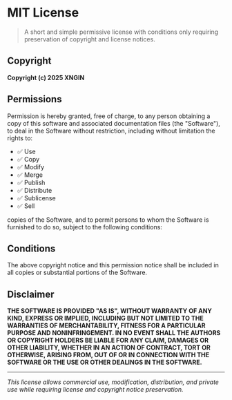 # MIT License

> A short and simple permissive license with conditions only requiring preservation of copyright and license notices.

## Copyright

**Copyright (c) 2025 XNGIN**

## Permissions

Permission is hereby granted, free of charge, to any person obtaining a copy
of this software and associated documentation files (the "Software"), to deal
in the Software without restriction, including without limitation the rights
to:

- ✅ Use
- ✅ Copy
- ✅ Modify
- ✅ Merge
- ✅ Publish
- ✅ Distribute
- ✅ Sublicense
- ✅ Sell

copies of the Software, and to permit persons to whom the Software is
furnished to do so, subject to the following conditions:

## Conditions

The above copyright notice and this permission notice shall be included in all
copies or substantial portions of the Software.

## Disclaimer

**THE SOFTWARE IS PROVIDED "AS IS", WITHOUT WARRANTY OF ANY KIND, EXPRESS OR
IMPLIED, INCLUDING BUT NOT LIMITED TO THE WARRANTIES OF MERCHANTABILITY,
FITNESS FOR A PARTICULAR PURPOSE AND NONINFRINGEMENT. IN NO EVENT SHALL THE
AUTHORS OR COPYRIGHT HOLDERS BE LIABLE FOR ANY CLAIM, DAMAGES OR OTHER
LIABILITY, WHETHER IN AN ACTION OF CONTRACT, TORT OR OTHERWISE, ARISING FROM,
OUT OF OR IN CONNECTION WITH THE SOFTWARE OR THE USE OR OTHER DEALINGS IN THE
SOFTWARE.**

---

*This license allows commercial use, modification, distribution, and private use while requiring license and copyright notice preservation.*
